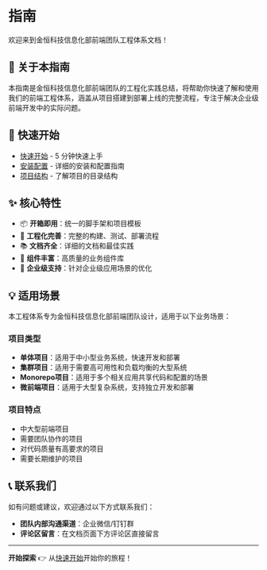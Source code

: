 # 指南

欢迎来到金恒科技信息化部前端团队工程体系文档！

## 📖 关于本指南

本指南是金恒科技信息化部前端团队的工程化实践总结，将帮助你快速了解和使用我们的前端工程体系，涵盖从项目搭建到部署上线的完整流程，专注于解决企业级前端开发中的实际问题。

## 🚀 快速开始

- [快速开始](./getting-started) - 5 分钟快速上手
- [安装配置](./installation) - 详细的安装和配置指南
- [项目结构](./project-structure) - 了解项目的目录结构

## ✨ 核心特性

- 📦 **开箱即用**：统一的脚手架和项目模板
- 🔧 **工程化完善**：完整的构建、测试、部署流程
- 📚 **文档齐全**：详细的文档和最佳实践
- 🎨 **组件丰富**：高质量的业务组件库
- 🏢 **企业级支持**：针对企业级应用场景的优化

## 💡 适用场景

本工程体系专为金恒科技信息化部前端团队设计，适用于以下业务场景：

### 项目类型

- **单体项目**：适用于中小型业务系统，快速开发和部署
- **集群项目**：适用于需要高可用性和负载均衡的大型系统
- **Monorepo项目**：适用于多个相关应用共享代码和配置的场景
- **微前端项目**：适用于大型复杂系统，支持独立开发和部署

### 项目特点

- 中大型前端项目
- 需要团队协作的项目
- 对代码质量有高要求的项目
- 需要长期维护的项目

## 📞 联系我们

如有问题或建议，欢迎通过以下方式联系我们：

- **团队内部沟通渠道**：企业微信/钉钉群
- **评论区留言**：在文档页面下方评论区直接留言

---

**开始探索** 👉 从[快速开始](./getting-started)开始你的旅程！
